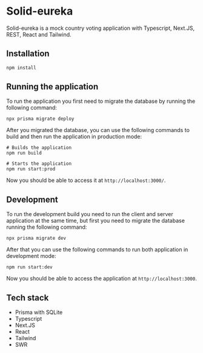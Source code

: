 # Solid-eureka

Solid-eureka is a mock country voting application with Typescript, Next.JS, REST, React and Tailwind.

## Installation

```bash
npm install
```

## Running the application

To run the application you first need to migrate the database by running the following command:

```shell
npx prisma migrate deploy
```

After you migrated the database, you can use the following commands to build and then run the application in production
mode:

```shell
# Builds the application
npm run build

# Starts the application
npm run start:prod
```

Now you should be able to access it at `http://localhost:3000/`.

## Development

To run the development build you need to run the client and server application at the same time, but first you need to
migrate the database running the following command:

```shell
npx prisma migrate dev
```

After that you can use the following commands to run both application in development mode:

```shell
npm run start:dev
```

Now you should be able to access the application at `http://localhost:3000`.

## Tech stack

- Prisma with SQLite
- Typescript
- Next.JS
- React
- Tailwind
- SWR
